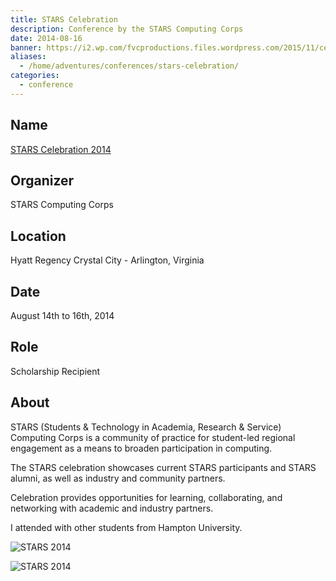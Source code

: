 ```yaml
---
title: STARS Celebration
description: Conference by the STARS Computing Corps
date: 2014-08-16
banner: https://i2.wp.com/fvcproductions.files.wordpress.com/2015/11/celebration2014-85.jpg
aliases:
  - /home/adventures/conferences/stars-celebration/
categories:
  - conference
---
```


## Name

[STARS Celebration 2014](https://www.starscelebration.org/2014/)

## Organizer

STARS Computing Corps

## Location

Hyatt Regency Crystal City - Arlington, Virginia

## Date

August 14th to 16th, 2014

## Role

Scholarship Recipient

## About

STARS (Students & Technology in Academia, Research & Service) Computing Corps is a community of practice for student-led regional engagement as a means to broaden participation in computing.

The STARS celebration showcases current STARS participants and STARS alumni, as well as industry and community partners.

Celebration provides opportunities for learning, collaborating, and networking with academic and industry partners.

I attended with other students from Hampton University.

![STARS 2014](https://i2.wp.com/fvcproductions.files.wordpress.com/2015/11/celebration2014-84.jpg)

![STARS 2014](https://i2.wp.com/fvcproductions.files.wordpress.com/2015/11/celebration2014-85.jpg)
